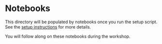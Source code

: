 # Notebooks

This directory will be populated by notebooks once you run the setup script. See the [setup instructions](https://flatironinstitute.github.io/ccn-software-sfn-2025/#setup) for more details.

You will follow along on these notebooks during the workshop.
